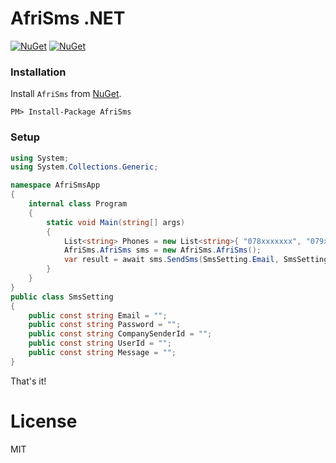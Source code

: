 # AfriSms .NET

[![NuGet](https://img.shields.io/nuget/v/AfriSms.svg)](https://www.nuget.org/packages/AfriSms/) 
[![NuGet](https://img.shields.io/nuget/dt/AfriSms.svg)](https://www.nuget.org/packages/AfriSms/)

### Installation

Install `AfriSms` from [NuGet](http://www.nuget.org/).

```
PM> Install-Package AfriSms
```

### Setup 

```c#
using System;
using System.Collections.Generic;

namespace AfriSmsApp
{
    internal class Program
    {
        static void Main(string[] args)
        {
            List<string> Phones = new List<string>{ "078xxxxxxx", "079xxxxxxx", "072xxxxxxx" };
            AfriSms.AfriSms sms = new AfriSms.AfriSms();
            var result = await sms.SendSms(SmsSetting.Email, SmsSetting.Password, SmsSetting.CompanySenderId, SmsSetting.UserId, SmsSetting.Message, Phones);
        }
    }
}
public class SmsSetting
{
    public const string Email = "";
    public const string Password = "";
    public const string CompanySenderId = "";
    public const string UserId = "";
    public const string Message = "";
}
```

That's it! 


# License

MIT
